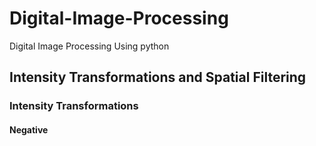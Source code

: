 # Digital-Image-Processing
 Digital Image Processing Using python
 

## Intensity Transformations and Spatial Filtering
### Intensity Transformations
#### Negative

